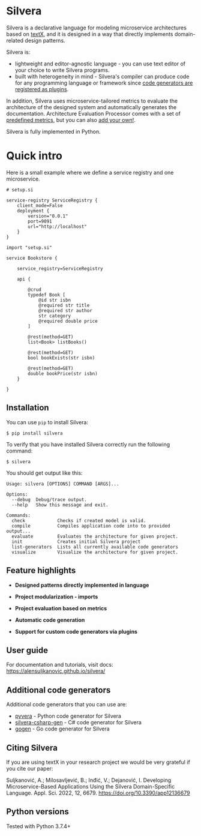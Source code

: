 # Silvera

Silvera is a declarative language for modeling microservice
architectures based on [textX](https://github.com/textX/textX), and it is designed
in a way that directly implements domain-related design patterns.

Silvera is:

* lightweight and editor-agnostic language - you can use text editor of your choice to write Silvera programs.
* built with heterogeneity in mind - Silvera's compiler can produce code for any programming language or framework since
  [code generators are registered as plugins](https://alensuljkanovic.github.io/silvera/custom_generator/).

In addition, Silvera uses microservice-tailored metrics to evaluate the architecture
of the designed system and automatically generates the documentation. 
Architecture Evaluation Processor comes with a set of 
[predefined metrics](https://alensuljkanovic.github.io/silvera/evaluation-metrics/), 
but you can also [add your own!](https://alensuljkanovic.github.io/silvera/custom_evaluator/).

Silvera is fully implemented in Python.

# Quick intro

Here is a small example where we define a service registry and one microservice.

```
# setup.si

service-registry ServiceRegistry {
	client_mode=False
	deployment {
		version="0.0.1"
		port=9091
		url="http://localhost"
	}
}
```

```
import "setup.si"

service Bookstore {

    service_registry=ServiceRegistry

    api {

        @crud
        typedef Book [
            @id str isbn
            @required str title
            @required str author
            str category
            @required double price
        ]

        @rest(method=GET)
        list<Book> listBooks()

        @rest(method=GET)
        bool bookExists(str isbn)

        @rest(method=GET)
        double bookPrice(str isbn)
    }

}
```


## Installation

You can use `pip` to install Silvera:

```
$ pip install silvera
```

To verify that you have installed Silvera correctly run the following command:

```
$ silvera
```

You should get output like this:

```
Usage: silvera [OPTIONS] COMMAND [ARGS]...

Options:
  --debug  Debug/trace output.
  --help   Show this message and exit.

Commands:
  check            Checks if created model is valid.
  compile          Compiles application code into to provided output...
  evaluate         Evaluates the architecture for given project.
  init             Creates initial Silvera project
  list-generators  Lists all currently available code generators
  visualize        Visualize the architecture for given project.
```


## Feature highlights

* **Designed patterns directly implemented in language**

* **Project modularization - imports**

* **Project evaluation based on metrics**

* **Automatic code generation**

* **Support for custom code generators via plugins**


## User guide

For documentation and tutorials, visit docs: https://alensuljkanovic.github.io/silvera/

## Additional code generators

Additional code generators that you can use are:

* [pyvera](https://github.com/dovvla/pyvera) - Python code generator for Silvera
* [silvera-csharp-gen](https://github.com/albertmakan/silvera-csharp-gen) - C# code generator for Silvera
* [gogen](https://github.com/stasadj/gogen) - Go code generator for Silvera

## Citing Silvera

If you are using textX in your research project we would be very grateful if you cite our paper:

Suljkanović, A.; Milosavljević, B.; Inđić, V.; Dejanović, I. Developing Microservice-Based Applications Using the Silvera Domain-Specific Language. Appl. Sci. 2022, 12, 6679. https://doi.org/10.3390/app12136679 
## Python versions

Tested with Python 3.7.4+
